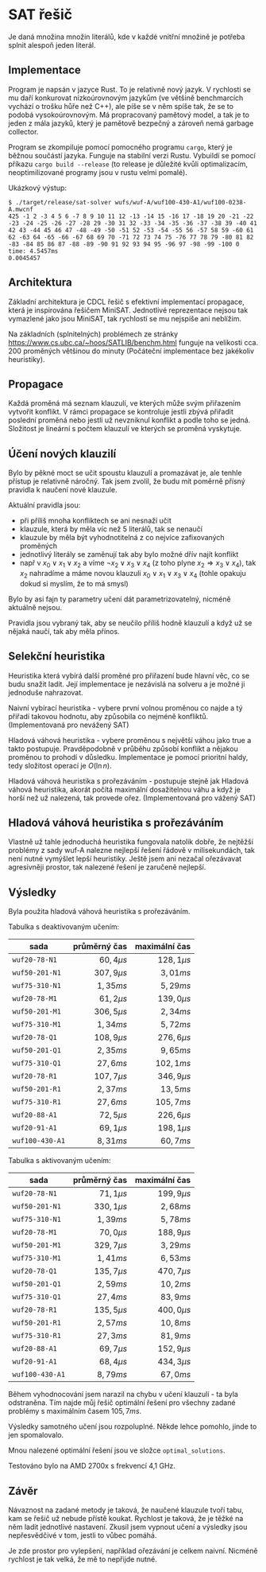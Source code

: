 <link rel="stylesheet" type="text/css" href="pandoc.css"/>

SAT řešič
=========

Je daná množina množin literálů, kde v každé vnitřní množině je potřeba splnit alespoň jeden literál.

Implementace
------------

Program je napsán v jazyce Rust. To je relativně nový jazyk. V rychlosti se mu daří konkurovat nízkoúrovnovým jazykům (ve většině benchmarcích vychází o trošku hůře než C++), ale píše se v něm spíše tak, že se to podobá vysokoúrovnovým. Má propracovaný pamětový model, a tak je to jeden z mála jazyků, který je pamětově bezpečný a zároveň nemá garbage collector.

Program se zkompiluje pomocí pomocného programu `cargo`, který je běžnou součástí jazyka. Funguje na stabilní verzi Rustu. Vybuildí se pomocí příkazu `cargo build --release` (to release je důležité kvůli optimalizacím, neoptimilizované programy jsou v rustu velmi pomalé).

Ukázkový výstup:
```
$ ./target/release/sat-solver wufs/wuf-A/wuf100-430-A1/wuf100-0238-A.mwcnf
425 -1 2 -3 4 5 6 -7 8 9 10 11 12 -13 -14 15 -16 17 -18 19 20 -21 -22 -23 -24 -25 -26 -27 -28 29 -30 31 32 -33 -34 -35 -36 -37 -38 39 -40 41 42 43 -44 45 46 47 -48 -49 -50 -51 52 -53 -54 -55 56 -57 58 59 -60 61 62 -63 64 -65 -66 -67 68 69 70 -71 72 73 74 75 -76 77 78 79 -80 81 82 -83 -84 85 86 87 -88 -89 -90 91 92 93 94 95 -96 97 -98 -99 -100 0
time: 4.5457ms
0.0045457
```

Architektura
------------

Základní architektura je CDCL řešič s efektivní implementací propagace, která je inspirována řešičem MiniSAT. Jednotlivé reprezentace nejsou tak vymazlené jako jsou MiniSAT, tak rychlostí se mu nejspíše ani neblížim.

Na základních (splnitelných) problémech ze stránky https://www.cs.ubc.ca/~hoos/SATLIB/benchm.html funguje na velikosti cca. 200 proměných většinou do minuty (Počáteční implementace bez jakékoliv heuristiky).

Propagace
---------

Každá proměná má seznam klauzulí, ve kterých může svým přiřazením vytvořit konflikt. V rámci propagace se kontroluje jestli zbývá přiřadit poslední proměná nebo jestli už nevzniknul konflikt a podle toho se jedná. Složitost je lineární s počtem klauzulí ve kterých se proměná vyskytuje.

Účení nových klauzilí
---------------------

Bylo by pěkné moct se učit spoustu klauzulí a promazávat je, ale tenhle přístup je relativně náročný. Tak jsem zvolil, že budu mít poměrně přísný pravidla k naučení nové klauzule.

Aktuální pravidla jsou:

 - při příliš mnoha konfliktech se ani nesnaží učit
 - klauzule, která by měla víc než 5 literálů, tak se nenaučí
 - klauzule by měla být vyhodnotitelná z co nejvíce zafixovaných proměných
 - jednotlivý literály se zaměnují tak aby bylo možné dřív najít konflikt
 - např v $x_0 ∨ x_1 ∨ x_2$ a víme $¬x_2 ∨ x_3 ∨ x_4$ (z toho plyne $x_2 ⇒ x_3 ∨ x_4$), tak $x_2$ nahradíme a máme novou klauzuli $x_0 ∨ x_1 ∨ x_3 ∨ x_4$ (tohle opakuju dokud si myslím, že to má smysl)

Bylo by asi fajn ty parametry učení dát parametrizovatelný, nicméně aktuálně nejsou.

Pravidla jsou vybraný tak, aby se neučilo příliš hodně klauzulí a když už se nějaká naučí, tak aby měla přínos.

Selekční heuristika
-------------------

Heuristika která vybírá další proměné pro přiřazení bude hlavní věc, co se budu snažit ladit. Její implementace je nezávislá na solveru a je možné ji jednoduše nahrazovat.

Naivní vybírací heuristika - vybere první volnou proměnou co najde a tý přiřadí takovou hodnotu, aby způsobila co nejméně konfliktů. (Implementovaná pro nevážený SAT)

Hladová váhová heuristika - vybere proměnou s největší váhou jako true a takto postupuje. Pravděpodobně v průběhu způsobí konflikt a nějakou proměnou to prohodí v důsledku. Implementace je pomocí prioritní haldy, tedy složitost operací je $O(\ln n)$.

Hladová váhová heuristika s prořezáváním - postupuje stejně jak Hladová váhová heuristika, akorát počítá maximální dosažitelnou váhu a když je horší než už nalezená, tak provede ořez. (Implementovaná pro vážený SAT)

Hladová váhová heuristika s prořezáváním
----------------------------------------

Vlastně už tahle jednoduchá heuristika fungovala natolik dobře, že nejtěžší problémy z sady wuf-A nalezne nejlepší řešení řádově v milisekundách, tak není nutné vymýšlet lepší heuristiky. Ještě jsem ani nezačal ořezávavat agresivněji prostor, tak nalezené řešení je zaručeně nejlepší.


Výsledky
--------

Byla použita hladová váhová heuristika s prořezáváním.

Tabulka s deaktivovaným učením:

| sada                      | průměrný čas | maximální čas |
|---------------------------|------------:|------------:|
| `wuf20-78-N1`             |   $60,4 µs$ |  $128,1 µs$ |
| `wuf50-201-N1`            |  $307,9 µs$ |   $3,01 ms$ |
| `wuf75-310-N1`            |   $1,35 ms$ |   $5,29 ms$ |
| `wuf20-78-M1`             |   $61,2 µs$ |  $139,0 µs$ |
| `wuf50-201-M1`            |  $306,5 µs$ |   $2,34 ms$ |
| `wuf75-310-M1`            |   $1,34 ms$ |   $5,72 ms$ |
| `wuf20-78-Q1`             |  $108,9 µs$ |  $276,6 µs$ |
| `wuf50-201-Q1`            |   $2,35 ms$ |   $9,65 ms$ |
| `wuf75-310-Q1`            |   $27,6 ms$ |  $102,1 ms$ |
| `wuf20-78-R1`             |  $107,7 µs$ |  $346,9 µs$ |
| `wuf50-201-R1`            |   $2,37 ms$ |   $13,5 ms$ |
| `wuf75-310-R1`            |   $27,6 ms$ |  $105,7 ms$ |
| `wuf20-88-A1`             |   $72,5 µs$ |  $226,6 µs$ |
| `wuf20-91-A1`             |   $69,1 µs$ |  $198,1 µs$ |
| `wuf100-430-A1`           |   $8,31 ms$ |   $60,7 ms$ |

Tabulka s aktivovaným učením:

| sada                      | průměrný čas | maximální čas |
|---------------------------|------------:|------------:|
| `wuf20-78-N1`             |   $71,1 µs$ |  $199,9 µs$ |
| `wuf50-201-N1`            |  $330,1 µs$ |   $2,68 ms$ |
| `wuf75-310-N1`            |   $1,39 ms$ |   $5,78 ms$ |
| `wuf20-78-M1`             |   $70,0 µs$ |  $188,9 µs$ |
| `wuf50-201-M1`            |  $329,7 µs$ |   $3,29 ms$ |
| `wuf75-310-M1`            |   $1,41 ms$ |   $6,53 ms$ |
| `wuf20-78-Q1`             |  $135,7 µs$ |  $470,7 µs$ |
| `wuf50-201-Q1`            |   $2,59 ms$ |   $10,2 ms$ |
| `wuf75-310-Q1`            |   $27,4 ms$ |   $83,9 ms$ |
| `wuf20-78-R1`             |  $135,5 µs$ |  $400,0 µs$ |
| `wuf50-201-R1`            |   $2,57 ms$ |   $10,8 ms$ |
| `wuf75-310-R1`            |   $27,3 ms$ |   $81,9 ms$ |
| `wuf20-88-A1`             |   $69,7 µs$ |  $152,9 µs$ |
| `wuf20-91-A1`             |   $68,4 µs$ |  $434,3 µs$ |
| `wuf100-430-A1`           |   $8,79 ms$ |   $67,0 ms$ |

Během vyhodnocování jsem narazil na chybu v učení klauzulí - ta byla odstraněna. Tím najde můj řešič optimální řešení pro všechny zadané problémy s maximálním časem $105,7 ms$.

Výsledky samotného učení jsou rozpoluplné. Někde lehce pomohlo, jinde to jen spomalovalo.

Mnou nalezené optimální řešení jsou ve složce `optimal_solutions`.

Testováno bylo na AMD 2700x s frekvencí 4,1 GHz.

Závěr
-----

Návaznost na zadané metody je taková, že naučené klauzule tvoří tabu, kam se řešič už nebude přístě koukat. Rychlost je taková, že je těžké na něm ladit jednotlivé nastavení. Zkusil jsem vypnout učení a výsledky jsou nepřesvědčivé v tom, jestli to vůbec pomáhá.

Je zde prostor pro vylepšení, například ořezávání je celkem naivní. Nicméně rychlost je tak velká, že mě to nepřijde nutné.